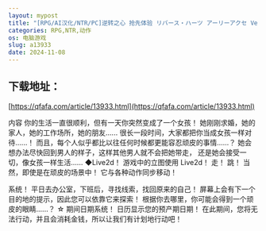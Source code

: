 ```yaml
---
layout: mypost
title: "[RPG/AI汉化/NTR/PC]逆转之心 抢先体验 リバース・ハーツ アーリーアクセ Ver0.1[2.23G][移动/百度]"
categories: RPG,NTR,动作
os: 电脑游戏
slug: a13933
date: 2024-11-08
---
```


## 下载地址：

[https://qfafa.com/article/13933.html](https://qfafa.com/article/13933.html)

内容
你的生活一直很顺利，但有一天你突然变成了一个女孩！
她刚刚求婚，她的家人，她的工作场所，她的朋友...... 很长一段时间，大家都把你当成女孩一样对待......！
而且，每个人似乎都比以往任何时候都更能容忍顽皮的事情......？
她会想办法尽快回到男人的样子，这样其他男人就不会把她带走，
还是她会接受一切，像女孩一样生活......
◆Live2d！
游戏中的立图使用 Live2d！
走！ 跳！ 当然，即使是在顽皮的场景中！
它与各种动作同步移动！

系统！
平日去办公室，下班后，寻找线索，找回原来的自己！
屏幕上会有下一个目的地的提示，因此您可以依靠它来探索！
根据你去哪里，你可能会得到一个顽皮的眼睛......？
☆ 期间日期系统！
日历显示您的预产期日期！
在此期间，您将无法行动，并且会消耗金钱，所以让我们有计划地行动吧！
